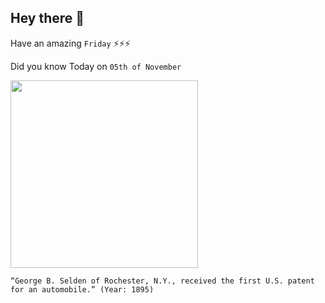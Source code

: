 ## Hey there 👋
Have an amazing `Friday` ⚡⚡⚡

Did you know Today on `05th of November`
 
 [<img src="https://www.edn.com/wp-content/uploads/contenteetimes-images-ednmoments-selden-automobile-patent.jpg" width="300" />](https://www.edn.com/george-selden-granted-1st-us-patent-for-an-automobile-november-5-1895/) 
 ```
“George B. Selden of Rochester, N.Y., received the first U.S. patent for an automobile.” (Year: 1895)
```
